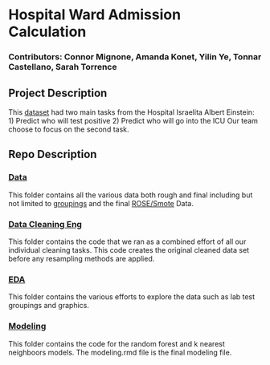 # Hospital Ward Admission Calculation

### Contributors: Connor Mignone, Amanda Konet, Yilin Ye, Tonnar Castellano, Sarah Torrence

## Project Description
This [dataset](https://www.kaggle.com/einsteindata4u/covid19) had two main tasks from the Hospital Israelita Albert Einstein: 1) Predict who will test positive 2) Predict who will go into the ICU
Our team choose to focus on the second task. 

## Repo Description 

### [Data](https://github.com/Yilin-Ye/ds_case_1_team_2/tree/main/data)
This folder contains all the various data both rough and final including but not limited to [groupings](https://github.com/Yilin-Ye/ds_case_1_team_2/tree/main/data/feature_groups) and the final [ROSE/Smote](https://github.com/Yilin-Ye/ds_case_1_team_2/tree/main/data/final) Data.

### [Data Cleaning Eng](https://github.com/Yilin-Ye/ds_case_1_team_2/tree/main/data_cleaning_eng)
This folder contains the code that we ran as a combined effort of all our individual cleaning tasks. This code creates the original cleaned data set before any resampling methods are applied. 

### [EDA](https://github.com/Yilin-Ye/ds_case_1_team_2/tree/main/eda)
This folder contains the various efforts to explore the data such as lab test groupings and graphics.

### [Modeling](https://github.com/Yilin-Ye/ds_case_1_team_2/tree/main/modeling) 
This folder contains the code for the random forest and k nearest neighboors models. The modeling.rmd file is the final modeling file. 
